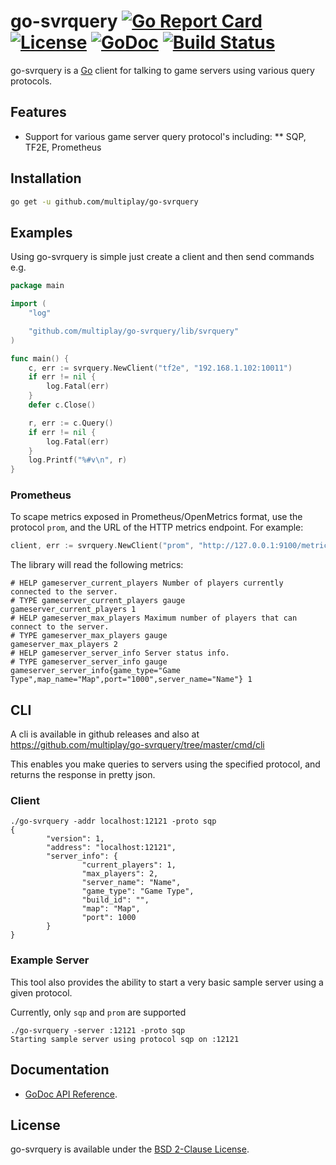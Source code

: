 # go-svrquery [![Go Report Card](https://goreportcard.com/badge/github.com/multiplay/go-svrquery)](https://goreportcard.com/report/github.com/multiplay/go-svrquery) [![License](https://img.shields.io/badge/license-BSD-blue.svg)](https://github.com/multiplay/go-svrquery/blob/master/LICENSE) [![GoDoc](https://godoc.org/github.com/multiplay/go-svrquery?status.svg)](https://godoc.org/github.com/multiplay/go-svrquery) [![Build Status](https://travis-ci.org/multiplay/go-svrquery.svg?branch=master)](https://travis-ci.org/multiplay/go-svrquery)

go-svrquery is a [Go](http://golang.org/) client for talking to game servers using various query protocols.

 Features
--------
* Support for various game server query protocol's including:
** SQP, TF2E, Prometheus

Installation
------------
```sh
go get -u github.com/multiplay/go-svrquery
```

Examples
--------

Using go-svrquery is simple just create a client and then send commands e.g.
```go
package main

import (
	"log"

	"github.com/multiplay/go-svrquery/lib/svrquery"
)

func main() {
	c, err := svrquery.NewClient("tf2e", "192.168.1.102:10011")
	if err != nil {
		log.Fatal(err)
	}
	defer c.Close()

	r, err := c.Query()
	if err != nil {
		log.Fatal(err)
	}
	log.Printf("%#v\n", r)
}
```

### Prometheus

To scape metrics exposed in Prometheus/OpenMetrics format, use the protocol `prom`, and the URL of the HTTP metrics 
endpoint. For example:

```go
client, err := svrquery.NewClient("prom", "http://127.0.0.1:9100/metrics")
```

The library will read the following metrics:

```text
# HELP gameserver_current_players Number of players currently connected to the server.
# TYPE gameserver_current_players gauge
gameserver_current_players 1
# HELP gameserver_max_players Maximum number of players that can connect to the server.
# TYPE gameserver_max_players gauge
gameserver_max_players 2
# HELP gameserver_server_info Server status info.
# TYPE gameserver_server_info gauge
gameserver_server_info{game_type="Game Type",map_name="Map",port="1000",server_name="Name"} 1
```

CLI
-------------
A cli is available in github releases and also at https://github.com/multiplay/go-svrquery/tree/master/cmd/cli

This enables you make queries to servers using the specified protocol, and returns the response in pretty json.

### Client

```
./go-svrquery -addr localhost:12121 -proto sqp
{
        "version": 1,
        "address": "localhost:12121",
        "server_info": {
                "current_players": 1,
                "max_players": 2,
                "server_name": "Name",
                "game_type": "Game Type",
                "build_id": "",
                "map": "Map",
                "port": 1000
        }
}
```

### Example Server

This tool also provides the ability to start a very basic sample server using a given protocol.

Currently, only `sqp` and `prom` are supported

```
./go-svrquery -server :12121 -proto sqp
Starting sample server using protocol sqp on :12121
```

Documentation
-------------
- [GoDoc API Reference](http://godoc.org/github.com/multiplay/go-svrquery).

License
-------
go-svrquery is available under the [BSD 2-Clause License](https://opensource.org/licenses/BSD-2-Clause).
```
